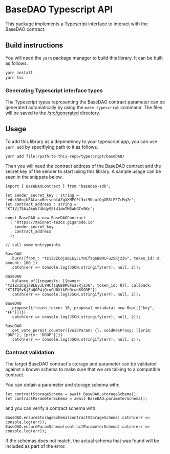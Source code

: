 # BaseDAO Typescript API

This package implements a Typescript interface to interact with the BaseDAO
contract.

## Build instructions

You will need the `yarn` package manager to build this library. It can be built
as follows.

```sh
yarn install
yarn tsc
```

### Generating Typescript interface types

The Typescript types representing the BaseDAO contract parameter can be generated
automatically by using the `make typescript` command.
The files will be saved to the [/src/generated](src/generated) directory.

## Usage

To add this library as a dependency to your typescript app, you can use `yarn add` by specifiying
path to it as follows.


```sh
yarn add file:/path-to-this-repo/typescript/baseDAO/
```

Then you will need the contract address of the BaseDAO contract and the secret key
of the sender to start using this library. A sample usage can be seen in the snippets below.

```
import { BaseDAOContract } from "basedao-sdk";

let sender_secret_key : string = 'edsk36njbEALasoBeisebfAZgXXMECPL3xt9KLuiQqGB3tEFZrMq7e';
let contract_address : string =  'KT1VjT5AiAkek74kUyS5t41dmTM3abGTv9Kc';

const BaseDAO = new BaseDAOContract
  ( 'https://mainnet-tezos.giganode.io'
  , sender_secret_key
  , contract_address
  );

// call some entrypoints

BaseDAO
  .burn({from_: "tz1ZvZCqjaBLEyJLYHCfzq6B8MCFu2SRjzJG", token_id: 0, amount: 100 })
  .catch(err => console.log(JSON.stringify(err), null, 2));

BaseDAO
  .balance_of({requests: [{owner: "tz1ZvZCqjaBLEyJLYHCfzq6B8MCFu2SRjzJG", token_id: 0}], callback: "KT1TQSvKjZuQGP4jQiuGU6XfkPh9rwb6SGDP"})
  .catch(err => console.log(JSON.stringify(err), null, 2));

BaseDAO
  .propose({frozen_token: 10, proposal_metadata: new Map([["key", "FF"]])})
  .catch(err => console.log(JSON.stringify(err), null, 2));

BaseDAO
  .get_vote_permit_counter({voidParam: {}, voidResProxy: [{prim: 'DUP'}, {prim: 'DROP'}]})
  .catch(err => console.log(JSON.stringify(err), null, 2));
```

### Contract validation

The target BaseDAO contract's storage and parameter can be validated against a known schema to make sure that
we are talking to a compatible contract.

You can obtain a parameter and storage schema with:

```
let contractStorageSchema = await BaseDAO.storageSchema();
let contractParameterSchema = await BaseDAO.parameterSchema();
```
and you can verify a contract schema with:

```
BaseDAO.ensureStorageSchema(contractStorageSchema).catch(err => console.log(err));
BaseDAO.ensureParamSchema(contractParameterSchema).catch(err => console.log(err));
```

If the schemas does not match, the actual schema that was found will be included as part of the
error.
